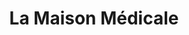 ---
title: "La Maison Médicale"
url: /pantin/la-maison-medicale/
shop: approvisionnement médical
---